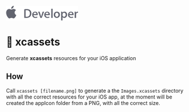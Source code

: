 ![](assets/apple_developer.png)

# 📲 xcassets

Generate **xcassets** resources for your iOS application

## How

Call `xcassets [filename.png]` to generate a the `Images.xcassets` directory with all the correct resources for your iOS app, at the moment will be created the appIcon folder from a PNG, with all the correct size.
